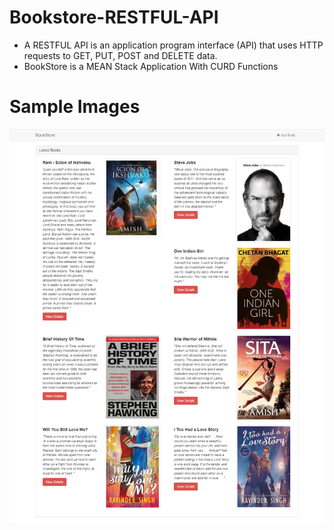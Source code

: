 # Bookstore-RESTFUL-API
* A RESTFUL API is an application program interface (API) that uses HTTP requests to GET, PUT, POST and DELETE data.
* BookStore is a MEAN Stack Application With CURD Functions
# Sample Images
![Homepage](Snapshots/bookstore.png)
